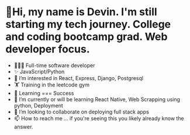 # 👋Hi, my name is Devin. I'm still starting my tech journey. College and coding bootcamp grad. Web developer focus.
- 👨🏽‍💻 Full-time software developer
- ✨ JavaScript/Python
- 👀 I’m interested in React, Express, Django, Postgresql
- 🏋️ Training in the leetcode gym
- 🧠 Learning === Success
- 🌱 I’m currently or will be learning React Native, Web Scrapping using python, Deployment
- 💞️ I’m looking to collaborate on deploying full stack apps
- 📫 How to reach me ... if you're seeing this you likely already know the answer.

<!---
Akerleyhub/Akerleyhub is a ✨ special ✨ repository because its `README.md` (this file) appears on your GitHub profile.
You can click the Preview link to take a look at your changes.
--->
